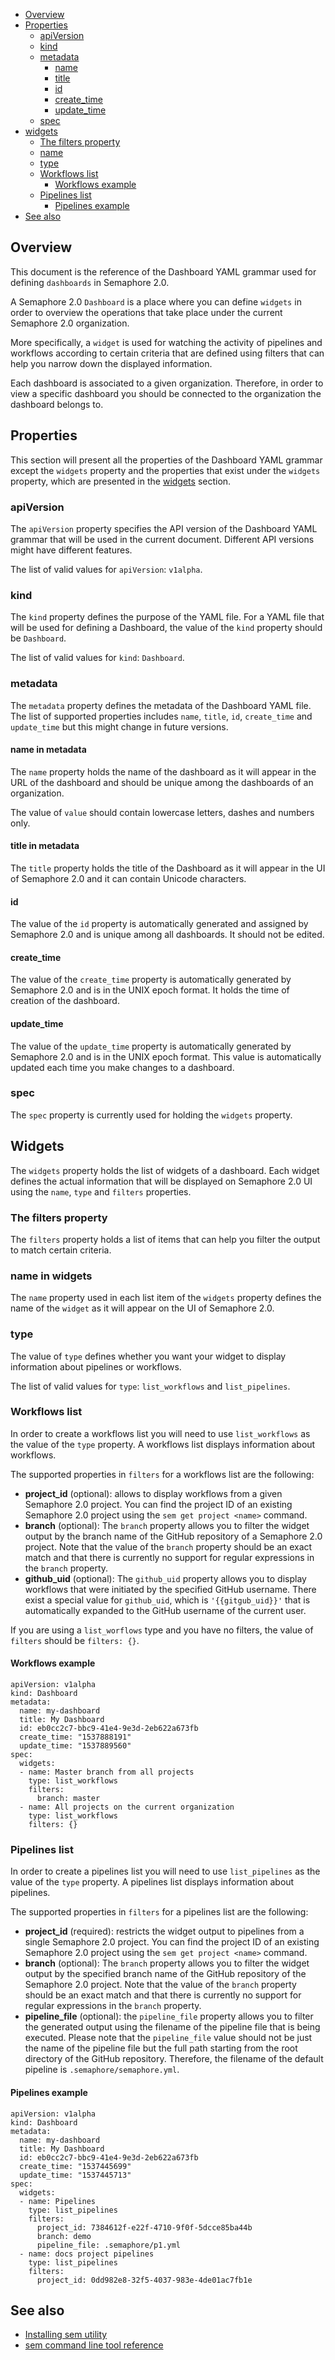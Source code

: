
* [Overview](#overview)
* [Properties](#properties)
   * [apiVersion](#apiversion)
   * [kind](#kind)
   * [metadata](#metadata)
      * [name](#name-in-metadata)
      * [title](#title-in-metadata)
      * [id](#id)
      * [create_time](#create_time)
      * [update_time](#update_time)
   * [spec](#spec)
 * [widgets](#widgets)
   * [The filters property](#the-filters-property)
   * [name](#name-in-widgets)
   * [type](#type)
   * [Workflows list](#workflows-list)
      * [Workflows example](#workflows-example)
   * [Pipelines list](#pipelines-list)
      * [Pipelines example](#pipelines-example)
* [See also](#see-also)

## Overview

This document is the reference of the Dashboard YAML grammar used for
defining `dashboards` in Semaphore 2.0.

A Semaphore 2.0 `Dashboard` is a place where you can define `widgets` in order
to overview the operations that take place under the current Semaphore 2.0
organization.

More specifically, a `widget` is used for watching the activity of pipelines
and workflows according to certain criteria that are defined using filters
that can help you narrow down the displayed information.

Each dashboard is associated to a given organization. Therefore, in order to
view a specific dashboard you should be connected to the organization the
dashboard belongs to.

## Properties

This section will present all the properties of the Dashboard YAML grammar
except the `widgets` property and the properties that exist under the `widgets`
property, which are presented in the [widgets](#widgets) section.

### apiVersion

The `apiVersion` property specifies the API version of the Dashboard YAML
grammar that will be used in the current document. Different API versions
might have different features.

The list of valid values for `apiVersion`: `v1alpha`.

### kind

The `kind` property defines the purpose of the YAML file. For a YAML file that
will be used for defining a Dashboard, the value of the `kind` property should
be `Dashboard`.

The list of valid values for `kind`: `Dashboard`.

### metadata

The `metadata` property defines the metadata of the Dashboard YAML file.
The list of supported properties includes `name`, `title`, `id`,
`create_time` and `update_time` but this might change in future versions.

#### name in metadata

The `name` property holds the name of the dashboard as it will appear in the
URL of the dashboard and should be unique among the dashboards of an
organization.

The value of `value` should contain lowercase letters, dashes and numbers only.

#### title in metadata

The `title` property holds the title of the Dashboard as it will appear in the
UI of Semaphore 2.0 and it can contain Unicode characters.

#### id

The value of the `id` property is automatically generated and assigned by
Semaphore 2.0 and is unique among all dashboards. It should not be edited.

#### create_time

The value of the `create_time` property is automatically generated by Semaphore
2.0 and is in the UNIX epoch format. It holds the time of creation of the
dashboard.

#### update_time

The value of the `update_time` property is automatically generated by Semaphore
2.0 and is in the UNIX epoch format. This value is automatically updated each
time you make changes to a dashboard.

### spec

The `spec` property is currently used for holding the `widgets` property.

## Widgets

The `widgets` property holds the list of widgets of a dashboard. Each widget
defines the actual information that will be displayed on Semaphore 2.0 UI using
the `name`, `type` and `filters` properties.

### The filters property

The `filters` property holds a list of items that can help you filter the
output to match certain criteria.

### name in widgets

The `name` property used in each list item of the `widgets` property defines
the name of the `widget` as it will appear on the UI of Semaphore 2.0.

### type

The value of `type` defines whether you want your widget to display information
about pipelines or workflows.

The list of valid values for `type`: `list_workflows` and `list_pipelines`.

### Workflows list

In order to create a workflows list you will need to use `list_workflows` as
the value of the `type` property. A workflows list displays information about
workflows.

The supported properties in `filters` for a workflows list are the following:

* **project_id** (optional): allows to display workflows from a given Semaphore 2.0 project. You can find
    the project ID of an existing Semaphore 2.0 project using the `sem get project <name>` command.
* **branch** (optional): The `branch` property allows you to filter the widget output by the branch name
    of the GitHub repository of a Semaphore 2.0 project. Note that the value of the `branch` property
    should be an exact match and that there is currently no support for regular expressions
    in the `branch` property.
* **github_uid** (optional): The `github_uid` property allows you to display workflows
    that were initiated by the specified GitHub username. There exist a special
    value for `github_uid`, which is `'{{gitgub_uid}}'` that is automatically
    expanded to the GitHub username of the current user.

If you are using a `list_worflows` type and you have no filters, the value of
`filters` should be `filters: {}`.

#### Workflows example

    apiVersion: v1alpha
    kind: Dashboard
    metadata:
      name: my-dashboard
      title: My Dashboard
      id: eb0cc2c7-bbc9-41e4-9e3d-2eb622a673fb
      create_time: "1537888191"
      update_time: "1537889560"
    spec:
      widgets:
      - name: Master branch from all projects
        type: list_workflows
        filters:
          branch: master
      - name: All projects on the current organization
        type: list_workflows
        filters: {}

### Pipelines list

In order to create a pipelines list you will need to use `list_pipelines` as
the value of the `type` property. A pipelines list displays information about
pipelines.

The supported properties in `filters` for a pipelines list are the following:

* **project_id** (required): restricts the widget output to pipelines from a single
    Semaphore 2.0 project. You can find the project ID of an existing Semaphore 2.0 project
    using the `sem get project <name>` command.
* **branch** (optional): The `branch` property allows you to filter the widget
    output by the specified branch name of the GitHub repository of the Semaphore
    2.0 project. Note that the value of the `branch` property should be an exact
    match and that there is currently no support for regular expressions in the
    `branch` property.
* **pipeline_file** (optional): the `pipeline_file` property allows you to filter
    the generated output using the filename of the pipeline file that is being
    executed. Please note that the `pipeline_file` value should not be just the name
	of the pipeline file but the full path starting from the root directory of the
	GitHub repository. Therefore, the filename of the default pipeline is
	`.semaphore/semaphore.yml`.

#### Pipelines example

    apiVersion: v1alpha
    kind: Dashboard
    metadata:
      name: my-dashboard
      title: My Dashboard
      id: eb0cc2c7-bbc9-41e4-9e3d-2eb622a673fb
      create_time: "1537445699"
      update_time: "1537445713"
    spec:
      widgets:
      - name: Pipelines
        type: list_pipelines
        filters:
          project_id: 7384612f-e22f-4710-9f0f-5dcce85ba44b
          branch: demo
          pipeline_file: .semaphore/p1.yml
      - name: docs project pipelines
        type: list_pipelines
        filters:
          project_id: 0dd982e8-32f5-4037-983e-4de01ac7fb1e

## See also

* [Installing sem utility](https://docs.semaphoreci.com/article/26-installing-cli)
* [sem command line tool reference](https://docs.semaphoreci.com/article/53-sem-reference)
